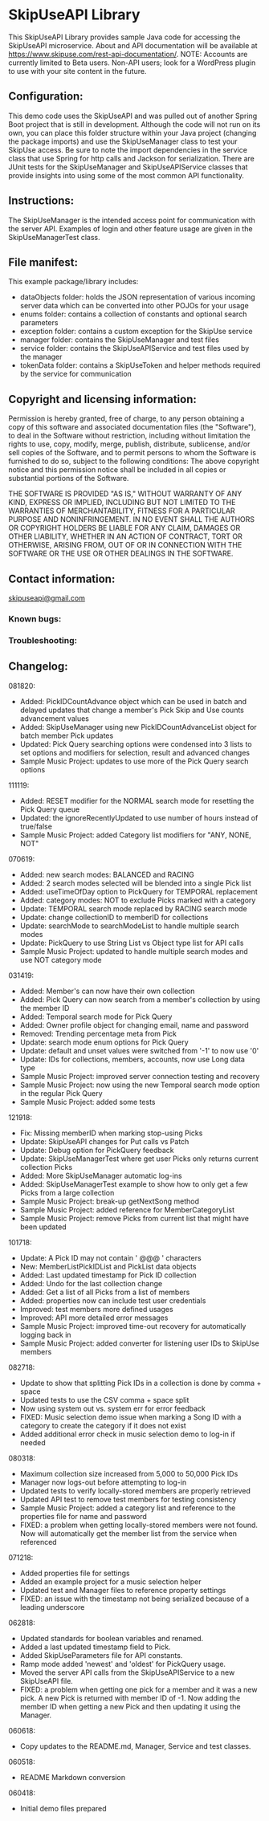 # SkipUseAPI Library
This SkipUseAPI Library provides sample Java code for accessing the SkipUseAPI microservice. About and API documentation will be available at https://www.skipuse.com/rest-api-documentation/. NOTE: Accounts are currently limited to Beta users. Non-API users; look for a WordPress plugin to use with your site content in the future.

## Configuration:
This demo code uses the SkipUseAPI and was pulled out of another Spring Boot project that is still in development. Although the code will not run on its own, you can place this folder structure within your Java project (changing the package imports) and use the SkipUseManager class to test your SkipUse access. Be sure to note the import dependencies in the service class that use Spring for http calls and Jackson for serialization. There are JUnit tests for the SkipUseManager and SkipUseAPIService classes that provide insights into using some of the most common API functionality.

## Instructions:
The SkipUseManager is the intended access point for communication with the server API. Examples of login and other feature usage are given in the SkipUseManagerTest class.

## File manifest:
This example package/library includes:
* dataObjects folder: holds the JSON representation of various incoming server data which can be converted into other POJOs for your usage
* enums folder: contains a collection of constants and optional search parameters
* exception folder: contains a custom exception for the SkipUse service
* manager folder: contains the SkipUseManager and test files
* service folder: contains the SkipUseAPIService and test files used by the manager 
* tokenData folder: contains a SkipUseToken and helper methods required by the service for communication

## Copyright and licensing information:
Permission is hereby granted, free of charge, to any person obtaining a copy of this software and associated documentation files (the "Software"), to deal in the Software without restriction, including without limitation the rights to use, copy, modify, merge, publish, distribute, sublicense, and/or sell copies of the Software, and to permit persons to whom the Software is furnished to do so, subject to the following conditions:
The above copyright notice and this permission notice shall be included in all copies or substantial portions of the Software.

THE SOFTWARE IS PROVIDED "AS IS," WITHOUT WARRANTY OF ANY KIND, EXPRESS OR IMPLIED, INCLUDING BUT NOT LIMITED TO THE WARRANTIES OF MERCHANTABILITY, FITNESS FOR A PARTICULAR PURPOSE AND NONINFRINGEMENT. IN NO EVENT SHALL THE AUTHORS OR COPYRIGHT HOLDERS BE LIABLE FOR ANY CLAIM, DAMAGES OR OTHER LIABILITY, WHETHER IN AN ACTION OF CONTRACT, TORT OR OTHERWISE, ARISING FROM, OUT OF OR IN CONNECTION WITH THE SOFTWARE OR THE USE OR OTHER DEALINGS IN THE SOFTWARE.

## Contact information:
skipuseapi@gmail.com

### Known bugs:
### Troubleshooting:


## Changelog:
081820:
* Added: PickIDCountAdvance object which can be used in batch and delayed updates that change a member's Pick Skip and Use counts advancement values 
* Added: SkipUseManager using new PickIDCountAdvanceList object for batch member Pick updates
* Updated: Pick Query searching options were condensed into 3 lists to set options and modifiers for selection, result and advanced changes
* Sample Music Project: updates to use more of the Pick Query search options

111119:
* Added: RESET modifier for the NORMAL search mode for resetting the Pick Query queue
* Updated: the ignoreRecentlyUpdated to use number of hours instead of true/false
* Sample Music Project: added Category list modifiers for "ANY, NONE, NOT"

070619:
* Added: new search modes: BALANCED and RACING
* Added: 2 search modes selected will be blended into a single Pick list
* Added: useTimeOfDay option to PickQuery for TEMPORAL replacement
* Added: category modes: NOT to exclude Picks marked with a category
* Update: TEMPORAL search mode replaced by RACING search mode
* Update: change collectionID to memberID for collections
* Update: searchMode to searchModeList to handle multiple search modes
* Update: PickQuery to use String List vs Object type list for API calls
* Sample Music Project: updated to handle multiple search modes and use NOT category mode

031419:
* Added: Member's can now have their own collection
* Added: Pick Query can now search from a member's collection by using the member ID
* Added: Temporal search mode for Pick Query
* Added: Owner profile object for changing email, name and password
* Removed: Trending percentage meta from Pick
* Update: search mode enum options for Pick Query
* Update: default and unset values were switched from '-1' to now use '0'
* Update: IDs for collections, members, accounts, now use Long data type
* Sample Music Project: improved server connection testing and recovery
* Sample Music Project: now using the new Temporal search mode option in the regular Pick Query
* Sample Music Project: added some tests

121918:  
* Fix: Missing memberID when marking stop-using Picks
* Update: SkipUseAPI changes for Put calls vs Patch
* Update: Debug option for PickQuery feedback
* Update: SkipUseManagerTest where get user Picks only returns current collection Picks
* Added: More SkipUseManager automatic log-ins
* Added: SkipUseManagerTest example to show how to only get a few Picks from a large collection
* Sample Music Project: break-up getNextSong method
* Sample Music Project: added reference for MemberCategoryList
* Sample Music Project: remove Picks from current list that might have been updated

101718:   
* Update: A Pick ID may not contain ' @@@ ' characters
* New: MemberListPickIDList and PickList data objects
* Added: Last updated timestamp for Pick ID collection 
* Added: Undo for the last collection change
* Added: Get a list of all Picks from a list of members
* Added: properties now can include test user credentials
* Improved: test members more defined usages
* Improved: API more detailed error messages
* Sample Music Project: improved time-out recovery for automatically logging back in
* Sample Music Project: added converter for listening user IDs to SkipUse members

082718:
* Update to show that splitting Pick IDs in a collection is done by comma + space
* Updated tests to use the CSV comma + space split
* Now using system out vs. system err for error feedback
* FIXED: Music selection demo issue when marking a Song ID with a category to create the category if it does not exist
* Added additional error check in music selection demo to log-in if needed

080318:   
* Maximum collection size increased from 5,000 to 50,000 Pick IDs
* Manager now logs-out before attempting to log-in
* Updated tests to verify locally-stored members are properly retrieved 
* Updated API test to remove test members for testing consistency
* Sample Music Project: added a category list and reference to the properties file for name and password
* FIXED: a problem when getting locally-stored members were not found. Now will automatically get the member list from the service when referenced 

071218:   
* Added properties file for settings
* Added an example project for a music selection helper
* Updated test and Manager files to reference property settings
* FIXED: an issue with the timestamp not being serialized because of a leading underscore

062818:
* Updated standards for boolean variables and renamed.
* Added a last updated timestamp field to Pick.
* Added SkipUseParameters file for API constants.
* Ramp mode added 'newest' and 'oldest' for PickQuery usage.
* Moved the server API calls from the SkipUseAPIService to a new SkipUseAPI file.
* FIXED: a problem when getting one pick for a member and it was a new pick. A new Pick is returned with member ID of -1. Now adding the member ID when getting a new Pick and then updating it using the Manager.

060618: 
* Copy updates to the README.md, Manager, Service and test classes. 

060518: 
* README Markdown conversion 
 
060418: 
* Initial demo files prepared 

